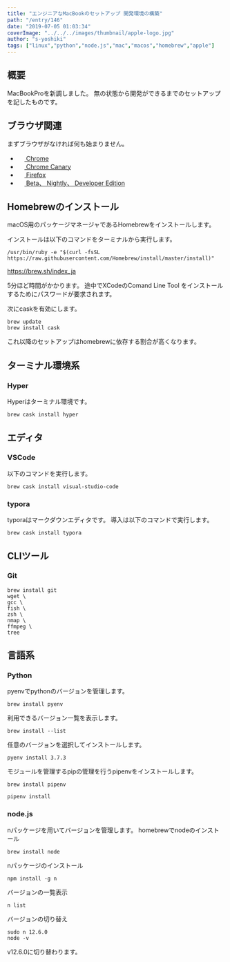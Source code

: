 ```yaml
---
title: "エンジニアなMacBookのセットアップ 開発環境の構築"
path: "/entry/146"
date: "2019-07-05 01:03:34"
coverImage: "../../../images/thumbnail/apple-logo.jpg"
author: "s-yoshiki"
tags: ["linux","python","node.js","mac","macos","homebrew","apple"]
---
```


## 概要

MacBookProを新調しました。
無の状態から開発ができるまでのセットアップを記したものです。

## ブラウザ関連

まずブラウザがなければ何も始まりません。

- <a href="https://www.google.com/intl/ja/chrome/"><img src="https://simpleicons.org/icons/googlechrome.svg" width="16"> Chrome</a>
- <a href="https://www.google.com/intl/ja/chrome/canary/"><img src="https://simpleicons.org/icons/googlechrome.svg" width="16"> Chrome Canary</a>
- <a href="https://www.mozilla.org/ja/firefox/new/"><img src="https://simpleicons.org/icons/mozillafirefox.svg" width="16"> Firefox</a>
- <a href="https://www.mozilla.org/ja/firefox/channel/desktop/"><img src="https://simpleicons.org/icons/mozillafirefox.svg" width="16"> Beta、 Nightly、 Developer Edition</a>

## Homebrewのインストール

macOS用のパッケージマネージャであるHomebrewをインストールします。

インストールは以下のコマンドをターミナルから実行します。

```shell
/usr/bin/ruby -e "$(curl -fsSL https://raw.githubusercontent.com/Homebrew/install/master/install)"
```

<a href="https://brew.sh/index_ja">https://brew.sh/index_ja</a>

5分ほど時間がかかります。
途中でXCodeのComand Line Tool をインストールするためにパスワードが要求されます。

次にcaskを有効にします。

```shell
brew update
brew install cask
```

これ以降のセットアップはhomebrewに依存する割合が高くなります。

## ターミナル環境系

### Hyper

Hyperはターミナル環境です。

```shell
brew cask install hyper
```

## エディタ

### VSCode

以下のコマンドを実行します。

```shell
brew cask install visual-studio-code
```

### typora

typoraはマークダウンエディタです。
導入は以下のコマンドで実行します。

```shell
brew cask install typora
```

## CLIツール

### Git

```shell
brew install git
wget \
gcc \
fish \
zsh \
nmap \
ffmpeg \
tree
```

## 言語系

### Python

pyenvでpythonのバージョンを管理します。

```shell
brew install pyenv
```

利用できるバージョン一覧を表示します。

```shell
brew install --list
```

任意のバージョンを選択してインストールします。

```shell
pyenv install 3.7.3
```

モジュールを管理するpipの管理を行うpipenvをインストールします。

```shell
brew install pipenv
```

```shell
pipenv install
```

### node.js

nパッケージを用いてバージョンを管理します。
homebrewでnodeのインストール

```shell
brew install node
```

nパッケージのインストール

```shell
npm install -g n
```

バージョンの一覧表示

```shell
n list
```

バージョンの切り替え

```shell
sudo n 12.6.0
node -v
```

v12.6.0に切り替わります。
